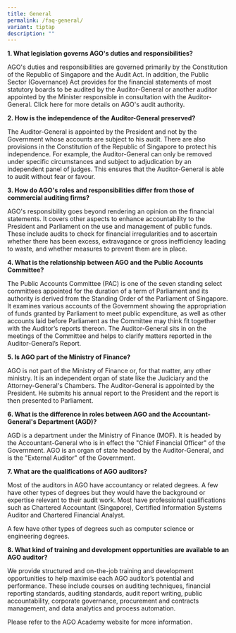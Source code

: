 ```yaml
---
title: General
permalink: /faq-general/
variant: tiptap
description: ""
---
```

<p><strong>1. What legislation governs AGO's duties and responsibilities?</strong>
</p>
<p>AGO's duties and responsibilities are governed primarily by the Constitution
of the Republic of Singapore and the Audit Act. In addition, the Public
Sector (Governance) Act provides for the financial statements of most statutory
boards to be audited by the Auditor-General or another auditor appointed
by the Minister responsible in consultation with the Auditor-General. Click
here for more details on AGO's audit authority.</p>
<p><strong>2. How is the independence of the Auditor-General preserved?</strong>
</p>
<p>The Auditor-General is appointed by the President and not by the Government
whose accounts are subject to his audit. There are also provisions in the
Constitution of the Republic of Singapore to protect his independence.
For example, the Auditor-General can only be removed under specific circumstances
and subject to adjudication by an independent panel of judges. This ensures
that the Auditor-General is able to audit without fear or favour.</p>
<p><strong>3. How do AGO's roles and responsibilities differ from those of commercial auditing firms?</strong>
</p>
<p>AGO's responsibility goes beyond rendering an opinion on the financial
statements. It covers other aspects to enhance accountability to the President
and Parliament on the use and management of public funds. These include
audits to check for financial irregularities and to ascertain whether there
has been excess, extravagance or gross inefficiency leading to waste, and
whether measures to prevent them are in place.</p>
<p><strong>4. What is the relationship between AGO and the Public Accounts Committee?</strong>
</p>
<p>The Public Accounts Committee (PAC) is one of the seven standing select
committees appointed for the duration of a term of Parliament and its authority
is derived from the Standing Order of the Parliament of Singapore. It examines
various accounts of the Government showing the appropriation of funds granted
by Parliament to meet public expenditure, as well as other accounts laid
before Parliament as the Committee may think fit together with the Auditor’s
reports thereon. The Auditor-General sits in on the meetings of the Committee
and helps to clarify matters reported in the Auditor-General’s Report.</p>
<p><strong>5. Is AGO part of the Ministry of Finance?</strong>
</p>
<p>AGO is not part of the Ministry of Finance or, for that matter, any other
ministry. It is an independent organ of state like the Judiciary and the
Attorney-General's Chambers. The Auditor-General is appointed by the President.
He submits his annual report to the President and the report is then presented
to Parliament.</p>
<p><strong>6. What is the difference in roles between AGO and the Accountant-General's Department (AGD)?</strong>
</p>
<p>AGD is a department under the Ministry of Finance (MOF). It is headed
by the Accountant-General who is in effect the "Chief Financial Officer"
of the Government. AGO is an organ of state headed by the Auditor-General,
and is the "External Auditor" of the Government.</p>
<p><strong>7. What are the qualifications of AGO auditors?</strong>
</p>
<p>Most of the auditors in AGO have accountancy or related degrees. A few
have other types of degrees but they would have the background or expertise
relevant to their audit work. Most have professional qualifications such
as Chartered Accountant (Singapore), Certified Information Systems Auditor
and Chartered Financial Analyst.</p>
<p>A few have other types of degrees such as computer science or engineering
degrees.</p>
<p><strong>8. What kind of training and development opportunities are available to an AGO auditor?</strong>
</p>
<p>We provide structured and on-the-job training and development opportunities
to help maximise each AGO auditor’s potential and performance. These include
courses on auditing techniques, financial reporting standards, auditing
standards, audit report writing, public accountability, corporate governance,
procurement and contracts management, and data analytics and process automation.</p>
<p>Please refer to the AGO Academy website for more information.</p>